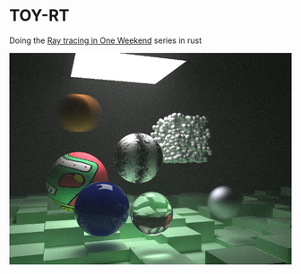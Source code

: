 # TOY-RT

Doing the [Ray tracing in One Weekend](https://raytracing.github.io/) series in rust

![demo](/demo.png)
